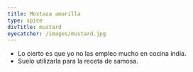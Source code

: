 ```yaml
---
title: Mostaza amarilla
type: spice
divTitle: mustard
eyecatcher: /images/mustard.jpg
---
```



* Lo cierto es que yo no las empleo mucho en cocina india.
* Suelo utilizarla para la receta de samosa.

